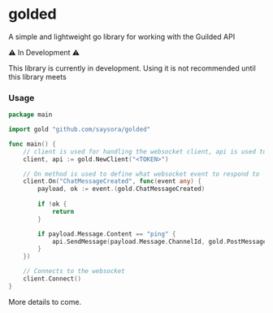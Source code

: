 # golded

A simple and lightweight go library for working with the Guilded API

:warning: In Development :warning:

This library is currently in development. Using it is not recommended until this library meets


### Usage

```go
package main

import gold "github.com/saysora/golded"

func main() {
    // client is used for handling the websocket client, api is used to communicate to the guilded rest api
    client, api := gold.NewClient("<TOKEN>")

    // On method is used to define what websocket event to respond to
    client.On("ChatMessageCreated", func(event any) {
        payload, ok := event.(gold.ChatMessageCreated)
        
        if !ok {
            return
        }

        if payload.Message.Content == "ping" {
            api.SendMessage(payload.Message.ChannelId, gold.PostMessage{Content: "pong"});
        }
    })

    // Connects to the websocket
    client.Connect()
}
```

More details to come.
